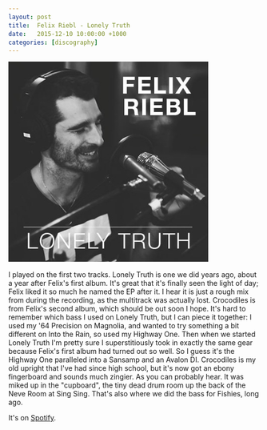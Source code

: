 ```yaml
---
layout: post
title:  Felix Riebl - Lonely Truth
date:   2015-12-10 10:00:00 +1000
categories: [discography]
---
```


![](/assets/discography/lonely-truth.jpg)

I played on the first two tracks. Lonely Truth is one we did years ago, about a year after Felix's first album. It's great that it's finally seen the light of day; Felix liked it so much he named the EP after it. I hear it is just a rough mix from during the recording, as the multitrack was actually lost. Crocodiles is from Felix's second album, which should be out soon I hope.
It's hard to remember which bass I used on Lonely Truth, but I can piece it together: I used my '64 Precision on Magnolia, and wanted to try something a bit different on Into the Rain, so used my Highway One. Then when we started Lonely Truth I'm pretty sure I superstitiously took in exactly the same gear because Felix's first album had turned out so well. So I guess it's the Highway One paralleled into a Sansamp and an Avalon DI. Crocodiles is my old upright that I've had since high school, but it's now got an ebony fingerboard and sounds much zingier. As you can probably hear. It was miked up in the "cupboard", the tiny dead drum room up the back of the Neve Room at Sing Sing. That's also where we did the bass for Fishies, long ago.

It's on [Spotify](https://open.spotify.com/album/3HkEJH0Nq83R2WYyTxuVxP?si=4UL5rWXER-2vmKPvW3kUpA).